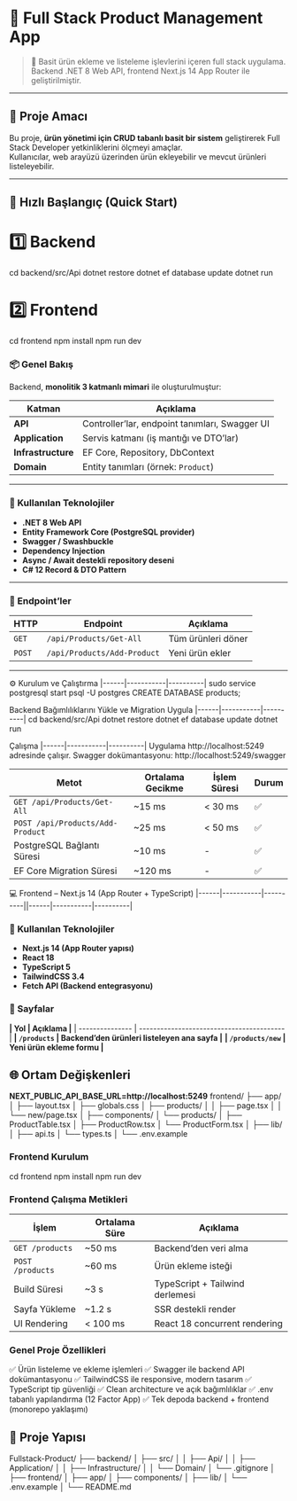 # 🧩 Full Stack Product Management App
> 🧠 Basit ürün ekleme ve listeleme işlevlerini içeren full stack uygulama.  
> Backend .NET 8 Web API, frontend Next.js 14 App Router ile geliştirilmiştir.

---

## 🎯 Proje Amacı
Bu proje, **ürün yönetimi için CRUD tabanlı basit bir sistem** geliştirerek Full Stack Developer yetkinliklerini ölçmeyi amaçlar.  
Kullanıcılar, web arayüzü üzerinden ürün ekleyebilir ve mevcut ürünleri listeleyebilir.

---
## 🚀 Hızlı Başlangıç (Quick Start)
# 1️⃣ Backend
cd backend/src/Api
dotnet restore
dotnet ef database update
dotnet run

# 2️⃣ Frontend
cd frontend
npm install
npm run dev


### 📦 Genel Bakış
Backend, **monolitik 3 katmanlı mimari** ile oluşturulmuştur:

| Katman | Açıklama |
|--------|-----------|
| **API** | Controller’lar, endpoint tanımları, Swagger UI |
| **Application** | Servis katmanı (iş mantığı ve DTO’lar) |
| **Infrastructure** | EF Core, Repository, DbContext |
| **Domain** | Entity tanımları (örnek: `Product`) |

---

### 🧰 Kullanılan Teknolojiler
- **.NET 8 Web API**
- **Entity Framework Core (PostgreSQL provider)**
- **Swagger / Swashbuckle**
- **Dependency Injection**
- **Async / Await destekli repository deseni**
- **C# 12 Record & DTO Pattern**

---

### 🧠 Endpoint’ler

| HTTP | Endpoint | Açıklama |
|------|-----------|----------|
| `GET` | `/api/Products/Get-All` | Tüm ürünleri döner |
| `POST` | `/api/Products/Add-Product` | Yeni ürün ekler |

---

⚙️ Kurulum ve Çalıştırma
|------|-----------|----------|
sudo service postgresql start
psql -U postgres
CREATE DATABASE products;


Backend Bağımlılıklarını Yükle ve Migration Uygula
|------|-----------|----------|
cd backend/src/Api
dotnet restore
dotnet ef database update
dotnet run

Çalışma
|------|-----------|----------|
Uygulama http://localhost:5249 adresinde çalışır.
Swagger dokümantasyonu: http://localhost:5249/swagger

| Metot                            | Ortalama Gecikme | İşlem Süresi | Durum |
| -------------------------------- | ---------------- | ------------ | ----- |
| `GET /api/Products/Get-All`      | ~15 ms           | < 30 ms      | ✅     |
| `POST /api/Products/Add-Product` | ~25 ms           | < 50 ms      | ✅     |
| PostgreSQL Bağlantı Süresi       | ~10 ms           | -            | ✅     |
| EF Core Migration Süresi         | ~120 ms          | -            | ✅     |


💻 Frontend – Next.js 14 (App Router + TypeScript)
|------|-----------|----------||------|-----------|----------|
### 🧰 Kullanılan Teknolojiler

- **Next.js 14 (App Router yapısı)**
- **React 18**
- **TypeScript 5**
- **TailwindCSS 3.4**
- **Fetch API (Backend entegrasyonu)**


### 🧭 Sayfalar
**| Yol             | Açıklama                                  |**
| --------------- | ----------------------------------------- |
**| `/products`     | Backend’den ürünleri listeleyen ana sayfa |**
**| `/products/new` | Yeni ürün ekleme formu                    |**

## 🌐 Ortam Değişkenleri
**NEXT_PUBLIC_API_BASE_URL=http://localhost:5249**
frontend/
├── app/
│   ├── layout.tsx
│   ├── globals.css
│   ├── products/
│   │   ├── page.tsx
│   │   └── new/page.tsx
│
├── components/
│   └── products/
│       ├── ProductTable.tsx
│       ├── ProductRow.tsx
│       └── ProductForm.tsx
│
├── lib/
│   ├── api.ts
│   └── types.ts
│
└── .env.example

### Frontend Kurulum
cd frontend
npm install
npm run dev

### Frontend Çalışma Metikleri
| İşlem            | Ortalama Süre | Açıklama                        |
| ---------------- | ------------- | ------------------------------- |
| `GET /products`  | ~50 ms        | Backend’den veri alma           |
| `POST /products` | ~60 ms        | Ürün ekleme isteği              |
| Build Süresi     | ~3 s          | TypeScript + Tailwind derlemesi |
| Sayfa Yükleme    | ~1.2 s        | SSR destekli render             |
| UI Rendering     | < 100 ms      | React 18 concurrent rendering   |

### Genel Proje Özellikleri
✅ Ürün listeleme ve ekleme işlemleri
✅ Swagger ile backend API dokümantasyonu
✅ TailwindCSS ile responsive, modern tasarım
✅ TypeScript tip güvenliği
✅ Clean architecture ve açık bağımlılıklar
✅ .env tabanlı yapılandırma (12 Factor App)
✅ Tek depoda backend + frontend (monorepo yaklaşımı)

## 🧱 Proje Yapısı
Fullstack-Product/
├── backend/
│   ├── src/
│   │   ├── Api/
│   │   ├── Application/
│   │   ├── Infrastructure/
│   │   └── Domain/
│   └── .gitignore
│
├── frontend/
│   ├── app/
│   ├── components/
│   ├── lib/
│   └── .env.example
│
└── README.md

